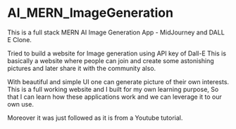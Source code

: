 # AI_MERN_ImageGeneration
This is a full stack MERN AI Image Generation App - MidJourney and DALL E Clone.

Tried to build a website for Image generation using API key of Dall-E This is basically a website where people can join and create some astonishing pictures and later share it with the community also.

With beautiful and simple UI one can generate picture of their own interests.
This is a full working website and I built for my own learning purpose, So that I can learn how these applications work and we can leverage it to our own use.

Moreover it was just followed as it is from a Youtube tutorial.
